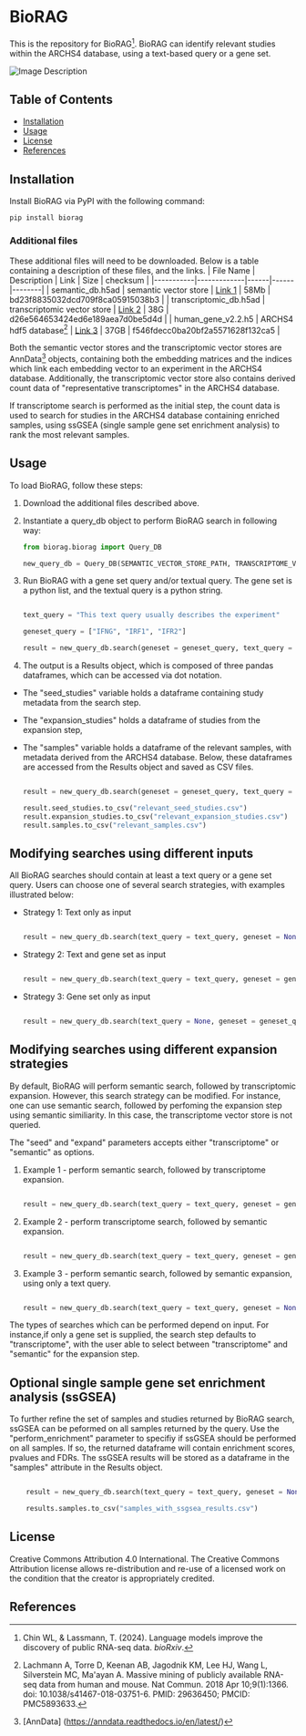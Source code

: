 # BioRAG

This is the repository for BioRAG[^1]. BioRAG can identify relevant studies within the ARCHS4 database, using a text-based query or a gene set. 

![Image Description](https://github.com/wlchin/bioRAG/blob/master/assets/BioRAG.png)

## Table of Contents

- [Installation](#installation)
- [Usage](#usage)
- [License](#license)
- [References](#references)

## Installation

Install BioRAG via PyPI with the following command:

```
pip install biorag
```

### Additional files

These additional files will need to be downloaded. Below is a table containing a description of these files, and the links.
| File Name | Description | Link | Size | checksum |
|-----------|-------------|------|------|--------|
| semantic_db.h5ad   | semantic vector store | [Link 1](https://data.pawsey.org.au/download/RNAseq_AB1_Renca/BioRAG/semantic_db.h5ad) | 58Mb | bd23f8835032dcd709f8ca05915038b3 |
| transcriptomic_db.h5ad   | transcriptomic vector store | [Link 2](https://data.pawsey.org.au/download/RNAseq_AB1_Renca/BioRAG/transcriptomic_db.h5ad) | 38G | d26e564653424ed6e189aea7d0be5d4d |
| human_gene_v2.2.h5    | ARCHS4 hdf5 database[^2] | [Link 3](https://s3.dev.maayanlab.cloud/archs4/files/human_gene_v2.2.h5) | 37GB | f546fdecc0ba20bf2a5571628f132ca5 |

Both the semantic vector stores and the transcriptomic vector stores are AnnData[^3] objects, containing both the embedding matrices and the indices which link each embedding vector to an experiment in the ARCHS4 database. Additionally, the transcriptomic vector store also contains derived count data of "representative transcriptomes" in the ARCHS4 database. 

If transcriptome search is performed as the initial step, the count data is used to search for studies in the ARCHS4 database containing enriched samples, using ssGSEA (single sample gene set enrichment analysis) to rank the most relevant samples. 

## Usage

To load BioRAG, follow these steps:

1. Download the additional files described above.
2. Instantiate a query_db object to perform BioRAG search in following way:
    
    ```python
    from biorag.biorag import Query_DB

    new_query_db = Query_DB(SEMANTIC_VECTOR_STORE_PATH, TRANSCRIPTOME_VECTOR_STORE_PATH, ARCHS4_HDF5_DATABASE_PATH)

    ```

3. Run BioRAG with a gene set query and/or textual query. The gene set is a python list, and the textual query is a python string.

    ```python

    text_query = "This text query usually describes the experiment"

    geneset_query = ["IFNG", "IRF1", "IFR2"]

    result = new_query_db.search(geneset = geneset_query, text_query = text_query)

    ```

4. The output is a Results object, which is composed of three pandas dataframes, which can be accessed via dot notation. 
- The "seed_studies" variable holds a dataframe containing study metadata from the search step. 
- The "expansion_studies" holds a dataframe of studies from the expansion step, 
- The "samples" variable holds a dataframe of the relevant samples, with metadata derived from the ARCHS4 database. Below, these dataframes are accessed from the Results object and saved as CSV files.

    ```python

    result = new_query_db.search(geneset = geneset_query, text_query = text_query)

    result.seed_studies.to_csv("relevant_seed_studies.csv")
    result.expansion_studies.to_csv("relevant_expansion_studies.csv")
    result.samples.to_csv("relevant_samples.csv")

    ```

## Modifying searches using different inputs

All BioRAG searches should contain at least a text query or a gene set query. Users can choose one of several search strategies, with examples illustrated below:

- Strategy 1: Text only as input

    ```python

    result = new_query_db.search(text_query = text_query, geneset = None)

    ```

- Strategy 2: Text and gene set as input

    ```python

    result = new_query_db.search(text_query = text_query, geneset = geneset_query)

    ```

- Strategy 3: Gene set only as input

    ```python

    result = new_query_db.search(text_query = None, geneset = geneset_query)

    ```

## Modifying searches using different expansion strategies

By default, BioRAG will perform semantic search, followed by transcriptomic expansion. However, this search strategy can be modified. For instance, one can use semantic search, followed by perfoming the expansion step using semantic similiarity. In this case, the transcriptome vector store is not queried. 

The "seed" and "expand" parameters accepts either "transcriptome" or "semantic" as options.

1. Example 1 - perform semantic search, followed by transcriptome expansion.

    ```python

    result = new_query_db.search(text_query = text_query, geneset = geneset_query, search = "semantic", expand = "transcriptome")

    ```

2. Example 2 - perform transcriptome search, followed by semantic expansion.

    ```python

    result = new_query_db.search(text_query = text_query, geneset = geneset_query, search = "transcriptome", expand = "semantic")

    ```

2. Example 3 - perform semantic search, followed by semantic expansion, using only a text query.

    ```python

    result = new_query_db.search(text_query = text_query, geneset = None, search = "semantic", expand = "semantic")

    ```

The types of searches which can be performed depend on input. For instance,if only a gene set is supplied, the search step defaults to "transcriptome", with the user able to select between "transcriptome" and "semantic" for the expansion step.

## Optional single sample gene set enrichment analysis (ssGSEA)

To further refine the set of samples and studies returned by BioRAG search, ssGSEA can be peformed on all samples returned by the query. Use the "perform_enrichment" parameter to specifiy if ssGSEA should be performed on all samples. If so, the returned dataframe will contain enrichment scores, pvalues and FDRs. The ssGSEA results will be stored as a dataframe in the "samples" attribute in the Results object.

```python

    result = new_query_db.search(text_query = text_query, geneset = None, search = "semantic", expand = "semantic", perform_enrichment = True)

    results.samples.to_csv("samples_with_ssgsea_results.csv")

```

## License

Creative Commons Attribution 4.0 International. The Creative Commons Attribution license allows re-distribution and re-use of a licensed work on the condition that the creator is appropriately credited. 

## References

[^1]: Chin WL, & Lassmann, T. (2024). Language models improve the discovery of public RNA-seq data. *bioRxiv*.
[^2]: Lachmann A, Torre D, Keenan AB, Jagodnik KM, Lee HJ, Wang L, Silverstein MC, Ma'ayan A. Massive mining of publicly available RNA-seq data from human and mouse. Nat Commun. 2018 Apr 10;9(1):1366. doi: 10.1038/s41467-018-03751-6. PMID: 29636450; PMCID: PMC5893633.
[^3]: [AnnData] (https://anndata.readthedocs.io/en/latest/)
